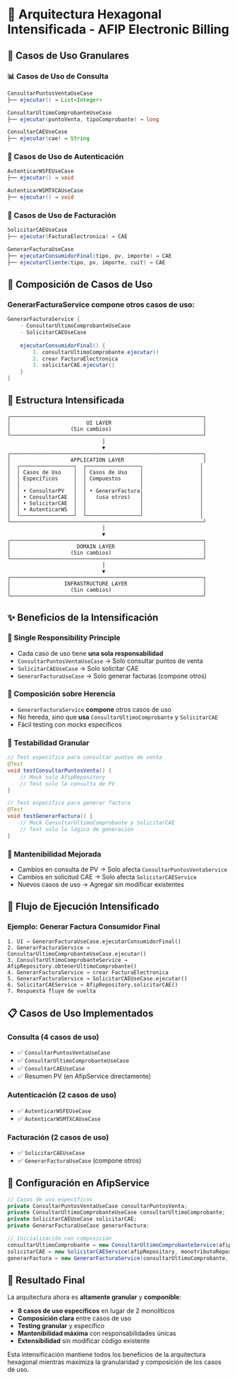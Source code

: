 # 🚀 Arquitectura Hexagonal Intensificada - AFIP Electronic Billing

## 🎯 Casos de Uso Granulares

### **📊 Casos de Uso de Consulta**
```java
ConsultarPuntosVentaUseCase
├── ejecutar() → List<Integer>

ConsultarUltimoComprobanteUseCase  
├── ejecutar(puntoVenta, tipoComprobante) → long

ConsultarCAEUseCase
├── ejecutar(cae) → String
```

### **🔐 Casos de Uso de Autenticación**
```java
AutenticarWSFEUseCase
├── ejecutar() → void

AutenticarWSMTXCAUseCase
├── ejecutar() → void
```

### **📄 Casos de Uso de Facturación**
```java
SolicitarCAEUseCase
├── ejecutar(FacturaElectronica) → CAE

GenerarFacturaUseCase
├── ejecutarConsumidorFinal(tipo, pv, importe) → CAE
├── ejecutarCliente(tipo, pv, importe, cuit) → CAE
```

## 🔄 Composición de Casos de Uso

### **GenerarFacturaService** compone otros casos de uso:
```java
GenerarFacturaService {
    - ConsultarUltimoComprobanteUseCase
    - SolicitarCAEUseCase
    
    ejecutarConsumidorFinal() {
        1. consultarUltimoComprobante.ejecutar()
        2. crear FacturaElectronica
        3. solicitarCAE.ejecutar()
    }
}
```

## 📐 Estructura Intensificada

```
┌─────────────────────────────────────────────────────────────┐
│                        UI LAYER                             │
│                   (Sin cambios)                             │
└─────────────────────────────────────────────────────────────┘
                              │
                              ▼
┌─────────────────────────────────────────────────────────────┐
│                   APPLICATION LAYER                         │
│  ┌─────────────────┐  ┌─────────────────┐                  │
│  │ Casos de Uso    │  │ Casos de Uso    │                  │
│  │ Específicos     │  │ Compuestos      │                  │
│  │                 │  │                 │                  │
│  │ • ConsultarPV   │  │ • GenerarFactura│                  │
│  │ • ConsultarCAE  │  │   (usa otros)   │                  │
│  │ • SolicitarCAE  │  │                 │                  │
│  │ • AutenticarWS  │  │                 │                  │
│  └─────────────────┘  └─────────────────┘                  │
└─────────────────────────────────────────────────────────────┘
                              │
                              ▼
┌─────────────────────────────────────────────────────────────┐
│                     DOMAIN LAYER                            │
│                   (Sin cambios)                             │
└─────────────────────────────────────────────────────────────┘
                              │
                              ▼
┌─────────────────────────────────────────────────────────────┐
│                 INFRASTRUCTURE LAYER                        │
│                   (Sin cambios)                             │
└─────────────────────────────────────────────────────────────┘
```

## ✨ Beneficios de la Intensificación

### **🎯 Single Responsibility Principle**
- Cada caso de uso tiene **una sola responsabilidad**
- `ConsultarPuntosVentaUseCase` → Solo consultar puntos de venta
- `SolicitarCAEUseCase` → Solo solicitar CAE
- `GenerarFacturaUseCase` → Solo generar facturas (compone otros)

### **🔄 Composición sobre Herencia**
- `GenerarFacturaService` **compone** otros casos de uso
- No hereda, sino que **usa** `ConsultarUltimoComprobante` y `SolicitarCAE`
- Fácil testing con mocks específicos

### **🧪 Testabilidad Granular**
```java
// Test específico para consultar puntos de venta
@Test
void testConsultarPuntosVenta() {
    // Mock solo AfipRepository
    // Test solo la consulta de PV
}

// Test específico para generar factura
@Test 
void testGenerarFactura() {
    // Mock ConsultarUltimoComprobante y SolicitarCAE
    // Test solo la lógica de generación
}
```

### **🔧 Mantenibilidad Mejorada**
- Cambios en consulta de PV → Solo afecta `ConsultarPuntosVentaService`
- Cambios en solicitud CAE → Solo afecta `SolicitarCAEService`
- Nuevos casos de uso → Agregar sin modificar existentes

## 🚀 Flujo de Ejecución Intensificado

### **Ejemplo: Generar Factura Consumidor Final**
```
1. UI → GenerarFacturaUseCase.ejecutarConsumidorFinal()
2. GenerarFacturaService → ConsultarUltimoComprobanteUseCase.ejecutar()
3. ConsultarUltimoComprobanteService → AfipRepository.obtenerUltimoComprobante()
4. GenerarFacturaService → crear FacturaElectronica
5. GenerarFacturaService → SolicitarCAEUseCase.ejecutar()
6. SolicitarCAEService → AfipRepository.solicitarCAE()
7. Respuesta fluye de vuelta
```

## 📋 Casos de Uso Implementados

### **Consulta (4 casos de uso)**
- ✅ `ConsultarPuntosVentaUseCase`
- ✅ `ConsultarUltimoComprobanteUseCase`
- ✅ `ConsultarCAEUseCase`
- ✅ Resumen PV (en AfipService directamente)

### **Autenticación (2 casos de uso)**
- ✅ `AutenticarWSFEUseCase`
- ✅ `AutenticarWSMTXCAUseCase`

### **Facturación (2 casos de uso)**
- ✅ `SolicitarCAEUseCase`
- ✅ `GenerarFacturaUseCase` (compone otros)

## 🔧 Configuración en AfipService

```java
// Casos de uso específicos
private ConsultarPuntosVentaUseCase consultarPuntosVenta;
private ConsultarUltimoComprobanteUseCase consultarUltimoComprobante;
private SolicitarCAEUseCase solicitarCAE;
private GenerarFacturaUseCase generarFactura;

// Inicialización con composición
consultarUltimoComprobante = new ConsultarUltimoComprobanteService(afipRepository);
solicitarCAE = new SolicitarCAEService(afipRepository, monotributoRepository);
generarFactura = new GenerarFacturaService(consultarUltimoComprobante, solicitarCAE);
```

## 🎯 Resultado Final

La arquitectura ahora es **altamente granular** y **componible**:
- **8 casos de uso específicos** en lugar de 2 monolíticos
- **Composición clara** entre casos de uso
- **Testing granular** y específico
- **Mantenibilidad máxima** con responsabilidades únicas
- **Extensibilidad** sin modificar código existente

Esta intensificación mantiene todos los beneficios de la arquitectura hexagonal mientras maximiza la granularidad y composición de los casos de uso.